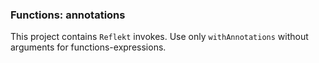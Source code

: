 ### Functions: annotations

This project contains `Reflekt` invokes. 
Use only `withAnnotations` without arguments for functions-expressions.
